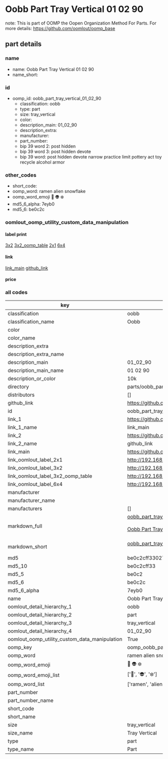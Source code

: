 # Oobb Part Tray Vertical 01 02 90  

note: This is part of OOMP the Oopen Organization Method For Parts. For more details: https://github.com/oomlout/oomp_base

##  part details





### name
* name: Oobb Part Tray Vertical 01 02 90
* name_short: 
### id
* oomp_id: oobb_part_tray_vertical_01_02_90
  * classification: oobb
  * type: part
  * size: tray_vertical
  * color: 
  * description_main: 01_02_90
  * description_extra: 
  * manufacturer: 
  * part_number: 
  * bip 39 word 2: post hidden
  * bip 39 word 3: post hidden devote
  * bip 39 word: post hidden devote narrow practice limit pottery act toy recycle alcohol armor

### other_codes
* short_code: 
* oomp_word: ramen alien snowflake
* oomp_word_emoji :ramen: :alien: :snowflake:
* md5_6_alpha: 7eyb0
* md5_6: be0c2c






### oomlout_oomp_utility_custom_data_manipulation
#### label print
[3x2](http://192.168.1.245:1112/?label=oomp%207eyb0)
[3x2_oomp_table](http://192.168.1.107:1112/?label=oomp%207eyb0)
[2x1](http://192.168.1.242:1112/?label=oomp%207eyb0)
[6x4](http://192.168.1.55:1112/?label=oomp%207eyb0)    

#### link

[link_main](https://github.com/oomlout/oomlout_oomp_current_version_messy/tree/main/parts/oobb_part_tray_vertical_01_02_90) [github_link](https://github.com/oomlout/oomlout_oomp_part_src/tree/main/parts/oobb_part_tray_vertical_01_02_90)                             

#### price







### all codes 
| key | value |  
| --- | --- |  
| classification | oobb |  
| classification_name | Oobb |  
| color |  |  
| color_name |  |  
| description_extra |  |  
| description_extra_name |  |  
| description_main | 01_02_90 |  
| description_main_name | 01 02 90 |  
| description_or_color | 10k |  
| directory | parts/oobb_part_tray_vertical_01_02_90 |  
| distributors | [] |  
| github_link | https://github.com/oomlout/oomlout_oomp_part_src/tree/main/parts/oobb_part_tray_vertical_01_02_90 |  
| id | oobb_part_tray_vertical_01_02_90 |  
| link_1 | https://github.com/oomlout/oomlout_oomp_current_version_messy/tree/main/parts/oobb_part_tray_vertical_01_02_90 |  
| link_1_name | link_main |  
| link_2 | https://github.com/oomlout/oomlout_oomp_part_src/tree/main/parts/oobb_part_tray_vertical_01_02_90 |  
| link_2_name | github_link |  
| link_main | https://github.com/oomlout/oomlout_oomp_current_version_messy/tree/main/parts/oobb_part_tray_vertical_01_02_90 |  
| link_oomlout_label_2x1 | http://192.168.1.242:1112/?label=oomp%207eyb0 |  
| link_oomlout_label_3x2 | http://192.168.1.245:1112/?label=oomp%207eyb0 |  
| link_oomlout_label_3x2_oomp_table | http://192.168.1.107:1112/?label=oomp%207eyb0 |  
| link_oomlout_label_6x4 | http://192.168.1.55:1112/?label=oomp%207eyb0 |  
| manufacturer |  |  
| manufacturer_name |  |  
| manufacturers | [] |  
| markdown_full | [oobb_part_tray_vertical_01_02_90](https://github.com/oomlout/oomlout_oomp_current_version_messy/tree/main/parts/oobb_part_tray_vertical_01_02_90)<br>[](https://github.com/oomlout/oomlout_oomp_current_version_messy/tree/main/parts/oobb_part_tray_vertical_01_02_90)<br>[Oobb Part Tray Vertical 01 02 90](https://github.com/oomlout/oomlout_oomp_current_version_messy/tree/main/parts/oobb_part_tray_vertical_01_02_90)<br><br> |  
| markdown_short | [oobb_part_tray_vertical_01_02_90](https://github.com/oomlout/oomlout_oomp_current_version_messy/tree/main/parts/oobb_part_tray_vertical_01_02_90)<br><br> |  
| md5 | be0c2cff3302751e07d4b930799add45 |  
| md5_10 | be0c2cff33 |  
| md5_5 | be0c2 |  
| md5_6 | be0c2c |  
| md5_6_alpha | 7eyb0 |  
| name | Oobb Part Tray Vertical 01 02 90 |  
| oomlout_detail_hierarchy_1 | oobb |  
| oomlout_detail_hierarchy_2 | part |  
| oomlout_detail_hierarchy_3 | tray_vertical |  
| oomlout_detail_hierarchy_4 | 01_02_90 |  
| oomlout_oomp_utility_custom_data_manipulation | True |  
| oomp_key | oomp_oobb_part_tray_vertical_01_02_90 |  
| oomp_word | ramen alien snowflake |  
| oomp_word_emoji | :ramen: :alien: :snowflake: |  
| oomp_word_emoji_list | [':ramen:', ':alien:', ':snowflake:'] |  
| oomp_word_list | ['ramen', 'alien', 'snowflake'] |  
| part_number |  |  
| part_number_name |  |  
| short_code |  |  
| short_name |  |  
| size | tray_vertical |  
| size_name | Tray Vertical |  
| type | part |  
| type_name | Part |  
